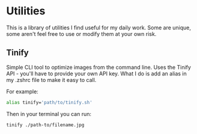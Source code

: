 # Utilities
This is a library of utilities I find useful for my daily work. Some are unique, some aren't feel free to use or modify them at your own risk.

## Tinify
Simple CLI tool to optimize images from the command line. Uses the Tinify API - you'll have to provide your own API key. What I do is add an alias in my .zshrc file to make it easy to call.

For example:
```sh
alias tinify='path/to/tinify.sh'
```

Then in your terminal you can run:
```sh
tinify ./path-to/filename.jpg
```
